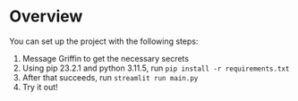 # Overview
You can set up the project with the following steps:
1. Message Griffin to get the necessary secrets
2. Using pip 23.2.1 and python 3.11.5, run `pip install -r requirements.txt`
3. After that succeeds, run `streamlit run main.py`
4. Try it out!